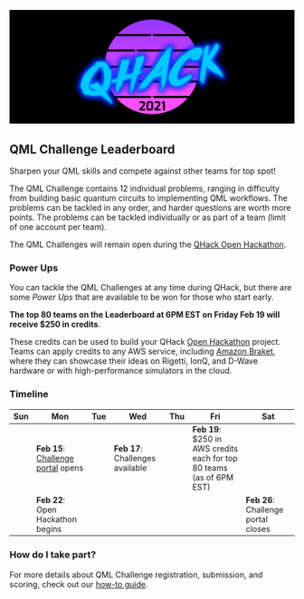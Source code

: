 ![image](img/qhack-banner.png)

## QML Challenge Leaderboard

Sharpen your QML skills and compete against other teams for top spot! 

The QML Challenge contains 12 individual problems, ranging in difficulty from building basic 
quantum circuits to implementing QML workflows. The problems can be tackled in any order, 
and harder questions are worth more points. The problems can be tackled individually or 
as part of a team (limit of one account per team).

The QML Challenges will remain open during the [QHack Open Hackathon](Open_Hackathon.md).

### Power Ups

You can tackle the QML Challenges at any time during QHack, but there are some *Power Ups* that are available
to be won for those who start early. 

**The top 80 teams on the Leaderboard at 6PM EST on Friday Feb 19 will receive $250 in credits**. 

These credits can be used to build your QHack [Open Hackathon](Open_Hackathon.md) project. Teams can apply credits to any AWS service, 
including [Amazon Braket](https://aws.amazon.com/braket/), where they can showcase their ideas on Rigetti, IonQ, and D-Wave 
hardware or with high-performance simulators in the cloud.

### Timeline

| Sun | Mon | Tue | Wed | Thu | Fri  | Sat |
|---|---|---|---|---|---|---|
|   | **Feb 15**: [Challenge portal](https://challenge.qhack.ai) opens  |   | **Feb 17**: Challenges available |   | **Feb 19**: $250 in AWS credits each for top 80 teams (as of 6PM EST) |   |
|   | **Feb 22**: Open Hackathon begins |   |   |   |   | **Feb 26**: Challenge portal closes |

### How do I take part?

For more details about QML Challenge registration, submission, and scoring, check out our [how-to guide](https://github.com/XanaduAI/QHack/blob/main/QML_Challenges/README.md).
